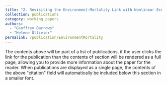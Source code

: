```yaml
---
title: "2. Revisiting the Environment-Mortality Link with Nonlinear Econometric Models"
collection: publications
category: working_papers
authors:
  - "Geoffrey Barrows"
  - "Helene Ollivier"
permalink: /publication/EnvironmentMortality
---
```


The contents above will be part of a list of publications, if the user clicks the link for the publication than the contents of section will be rendered as a full page, allowing you to provide more information about the paper for the reader. When publications are displayed as a single page, the contents of the above "citation" field will automatically be included below this section in a smaller font.
